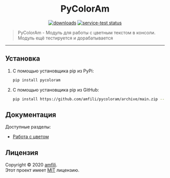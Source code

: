 <h1 align="center">PyColorAm</h1>
<p align="center"><a href="https://pypi.org/project/pycoloram/">
    <img alt="downloads" src="https://img.shields.io/static/v1?label=pypi%20package&message=1.0.2&color=brightgreen"></a> 
    <a href="https://github.com/amfili/pycoloram">
    <img src="https://img.shields.io/static/v1?label=version&message=opensource&color=green" alt="service-test status"></a>  
    <blockquote>PyColorAm - Модуль для работы с цветным текстом в консоли. Модуль ещё тестируется и дорабатывается</blockquote>
</p>
<hr>

## Установка

1) С помощью установщика pip из PyPi:
   ```sh
   pip install pycoloram
   ```

2) С помощью установщика pip из GitHub: 
   
   ```sh
   pip install https://github.com/amfili/pycoloram/archive/main.zip --upgrade
   ```

## Документация

Доступные разделы:  

* [Работа с цветом](./docs/working_with_color.md)

## Лицензия

Copyright © 2020 [amfili](https://github.com/amfili).  
Этот проект имеет [MIT](./LICENSE) лицензию.
